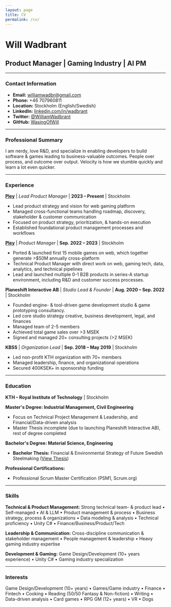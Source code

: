 ```yaml
---
layout: page
title: CV
permalink: /cv/
---
```


# Will Wadbrant
## Product Manager | Gaming Industry | AI PM

---

### Contact Information
- **Email:** williamwadbr@gmail.com
- **Phone:** +46 707960811
- **Location:** Stockholm (English/Swedish)
- **LinkedIn:** <a href="https://www.linkedin.com/in/wadbrant/" target="_blank">linkedin.com/in/wadbrant</a>
- **Twitter:** <a href="https://twitter.com/WilliamWadbrant" target="_blank">@WilliamWadbrant</a>
- **GitHub:** <a href="https://github.com/WasingOfWill" target="_blank">WasingOfWill</a>

---

### Professional Summary
I am nerdy, love R&D, and specialize in enabling developers to build software & games leading to business-valuable outcomes. People over process, and outcome over output. Velocity is how we stumble quickly and learn a lot even quicker.

---

### Experience

**<a href="https://www.pley.com/" target="_blank">Pley</a>** | *Lead Product Manager* | **2023 – Present** | Stockholm
- Lead product strategy and vision for web gaming platform
- Managed cross-functional teams handling roadmap, discovery, stakeholder & customer communication
- Focused on product strategy, prioritization, & hands-on execution
- Established foundational product management processes and workflows

**<a href="https://www.pley.com/" target="_blank">Pley</a>** | *Product Manager* | **Sep. 2022 – 2023** | Stockholm
- Ported & launched first 15 mobile games on web, which together generate >$50M annually cross-platform
- Technical Product Manager with direct work on web, gaming tech, data, analytics, and technical pipelines
- Lead and launched multiple 0-1 B2B products in series-A startup environment, including R&D and customer success processes.

**Planeshift Interactive AB** | *Studio Lead & Founder* | **Aug. 2020 – Sep. 2022** | Stockholm
- Founded engine- & tool-driven game development studio & game prototyping consultancy.
- Led core studio strategy creative, business development, legal, and finances
- Managed team of 2-5 members
- Achieved total game sales over >3 MSEK
- Signed and managed 20+ consulting projects (>2 MSEK)

**KBSS** | *Organization Lead* | **Sep. 2018 – May 2019** | Stockholm
- Led non-profit KTH organization with 70+ members
- Managed leadership, finance, and organizational operations
- Secured 400KSEK+ in sponsorship funding

---

### Education

**KTH – Royal Institute of Technology** | Stockholm

**Master's Degree: Industrial Management, Civil Engineering**
- Focus on Technical Project Management & Leadership, and Financial/Data-driven analysis
- Master Thesis incomplete (due to launching Planeshift Interactive AB), rest of degree completed

**Bachelor's Degree: Material Science, Engineering**
- **Bachelor Thesis:** Financial & Environmental Strategy of Future Swedish Steelmaking (<a href="https://bit.ly/3BxG4xY" target="_blank">View Thesis</a>)

**Professional Certifications:**
- Professional Scrum Master Certification (PSM1, Scrum.org)

---

### Skills

**Technical & Product Management:**
Strong technical team- & product lead • Self-managed • AI & LLM • Product management & process • Business strategy, process & organizations • Data modeling & analysis • Technical proficiency • Unity C# • Finance/Business/Product/Tech

**Leadership & Communication:**
Cross-discipline communication & stakeholder management • People management & leadership • Heavy gaming industry expertise

**Development & Gaming:**
Game Design/Development (10+ years experience) • Unity C# • Gaming industry specialization

---

### Interests
Game Design/Development (10+ years) • Games/Game industry • Finance • Fintech • Cooking • Reading (50/50 Fantasy & Non-fiction) • Writing • Data-driven analysis • Card games • RPG GM (12+ years) • VR • Dogs 